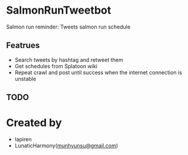 # SalmonRunTweetbot
Salmon run reminder: Tweets salmon run schedule

## Featrues
- Search tweets by hashtag and retweet them
- Get schedules from Splatoon wiki
- Repeat crawl and post until success when the internet connection is unstable

## TODO

# Created by
- lapiren
- LunaticHarmony(munhyunsu@gmail.com)
